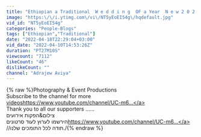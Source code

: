 ```yaml
---
title: "Ethiopian a Traditional  W e d d i n g  OF a Year  N e w 2 0 2 2"
image: "https:\/\/i.ytimg.com\/vi\/NT5yEoEI54g\/hqdefault.jpg"
vid_id: "NT5yEoEI54g"
categories: "People-Blogs"
tags: ["Ethiopian","Traditional"]
date: "2022-04-18T22:29:04+03:00"
vid_date: "2022-04-10T14:53:26Z"
duration: "PT27M10S"
viewcount: "7112"
likeCount: "46"
dislikeCount: ""
channel: "Adrajew Aviya"
---
```

{% raw %}Photography &amp; Event Productions<br />Subscribe to the channel for more <a rel="nofollow" target="blank" href="videoshttps://www.youtube.com/channel/UC-m6...">videoshttps://www.youtube.com/channel/UC-m6...</a><br />Thank you to all our supporters ......<br />צילום&amp;הפקות אירועים<br />הירשמו לערוץ לעוד    סרטונים<a rel="nofollow" target="blank" href="https://www.youtube.com/channel/UC-m6...">https://www.youtube.com/channel/UC-m6...</a><br />//תודה לכל התומכים שלנו./{% endraw %}
